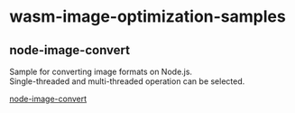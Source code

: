 # wasm-image-optimization-samples

## node-image-convert

Sample for converting image formats on Node.js.  
Single-threaded and multi-threaded operation can be selected.

[node-image-convert](./node-image-convert/)
